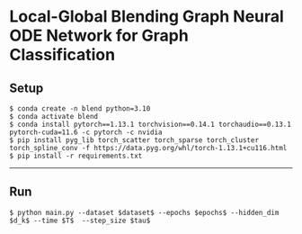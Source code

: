 # Local-Global Blending Graph Neural ODE Network for Graph Classification

## Setup
```
$ conda create -n blend python=3.10
$ conda activate blend
$ conda install pytorch==1.13.1 torchvision==0.14.1 torchaudio==0.13.1 pytorch-cuda=11.6 -c pytorch -c nvidia
$ pip install pyg_lib torch_scatter torch_sparse torch_cluster torch_spline_conv -f https://data.pyg.org/whl/torch-1.13.1+cu116.html
$ pip install -r requirements.txt
```
---
## Run
```
$ python main.py --dataset $dataset$ --epochs $epochs$ --hidden_dim $d_k$ --time $T$  --step_size $tau$
```
